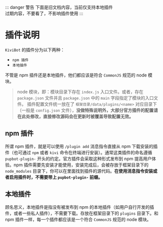 ::: danger 警告
下面是旧文档内容，当前仅支持本地插件<br>
过期内容，不要看了，不影响插件使用
:::
# 插件说明

`KiviBot` 的插件分为以下两种：

- `npm 插件`
- `本地插件`

不管是 npm 插件还是本地插件，他们都应该是符合 `CommonJS` 规范的 node 模块。

> node 模块，即：模块目录下存在 `index.js` 入口文件。或者，存在 `package.json` 文件并且 `package.json` 中的 `main` 字段指定了模块的入口文件。
插件配置文件统一放在了 `框架目录/data/plugins/<name>` 对应目录下（一般是 `config.json` 文件），**没做特殊说明外，大部分官方插件的配置请在此处修改，直接修改源码会在更新时被覆盖导致配置无效。**

## npm 插件

所谓 npm 插件，就是可以使用 `/plugin add` 消息指令直接从 npm 下载安装的插件（也可通过 `npm` 或者 `kivi` 命令在终端进行安装）。通常这类插件的命名遵循 `pupbot-plugin-` 开头的约定。官方插件会采取这种形式发布到 npm 提高用户体验。npm 插件需要先安装才能使用，安装完成后，会被存放于框架目录下的 `node_modules` 目录下，你可以在里面找到插件的源代码。**在使用消息指令安装或者启用插件时，不需要带上 `pupbot-plugin-` 前缀。**

## 本地插件

顾名思义，本地插件是指没有被发布到 npm 的本地插件（如用户自行开发的插件，或者一些私人插件），不需要下载。存放在框架目录下的 `plugins` 目录下。和 npm 插件一样，每一个插件都应该是一个符合 `CommonJS` 规范的 node 模块。
